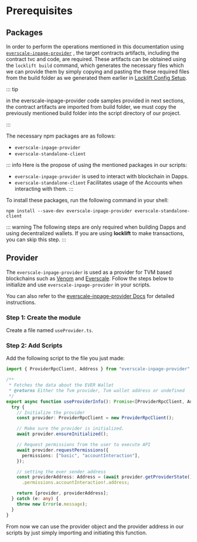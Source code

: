 # Prerequisites

## Packages

In order to perform the operations mentioned in this documentation using  [`everscale-inpage-provider`](https://provider-docs.broxus.com/) , the target contracts artifacts, including the contract tvc and code, are required. These artifacts can be obtained using the `locklift build` command, which generates the necessary files which we can provide them by simply copying and pasting the these required files from the build folder as we generated them earlier in [Locklift Config Setup](../gettingStarted/lockliftConfigSetup.md#step-3-build-the-artifacts).

::: tip

in the everscale-inpage-provider code samples provided in next sections, the contract artifacts are imported from build folder, we must copy the previously mentioned build folder into the script directory of our project.

:::


The necessary npm packages are as follows:

-  `everscale-inpage-provider`
-  `everscale-standalone-client`

::: info
Here is the propose of using the mentioned packages in our scripts:

- `everscale-inpage-provider` is used to interact with blockchain in Dapps.
- `everscale-standalone-client` Facilitates usage of the Accounts when interacting with them.
:::


To install these packages, run the following command in your shell:

```` shell
npm install --save-dev everscale-inpage-provider everscale-standalone-client
````

::: warning
The following steps are only required when building Dapps and using decentralized wallets. If you are using **locklift** to make transactions, you can skip this step.
:::

## Provider

The  `everscale-inpage-provider`  is used as a provider for TVM based blockchains such as [Venom](https://venom.foundation/) and [Everscale](https://everscale.network/). Follow the steps below to initialize and use  `everscale-inpage-provider`  in your scripts.

You can also refer to the [everscale-inpage-provider Docs](https://provider-docs.broxus.com/guides/deploy.html#deploy-a-contract) for detailed instructions.

### Step 1: Create the module

Create a file named `useProvider.ts`.

### Step 2: Add Scripts

Add the following script to the file you just made:


````typescript
import { ProviderRpcClient, Address } from "everscale-inpage-provider";

/**
 * Fetches the data about the EVER Wallet
 * @returns Either the Tvm provider, Tvm wallet address or undefined
 */
export async function useProviderInfo(): Promise<[ProviderRpcClient, Address]> {
  try {
    // Initialize the provider
    const provider: ProviderRpcClient = new ProviderRpcClient();

    // Make sure the provider is initialized.
    await provider.ensureInitialized();

    // Request permissions from the user to execute API
    await provider.requestPermissions({
      permissions: ["basic", "accountInteraction"],
    });

    // setting the ever sender address
    const providerAddress: Address = (await provider.getProviderState())
      .permissions.accountInteraction!.address;

    return [provider, providerAddress];
  } catch (e: any) {
    throw new Error(e.message);
  }
}

````

From now we can use the provider object and the provider address in our scripts by just simply importing and initiating this function.
